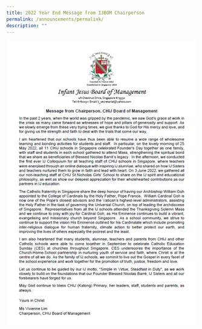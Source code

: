 ```yaml
---
title: 2022 Year End Message from IJBOM Chairperson
permalink: /announcements/permalink/
description: ""
---
```


![](/images/2022%20Year%20End%20Message%20IJBOM.jpg)